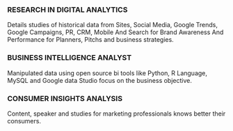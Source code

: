 
### RESEARCH IN DIGITAL ANALYTICS
Details studies of historical data from Sites, Social Media, Google Trends, Google Campaigns, PR, CRM, Mobile And Search for Brand Awareness And Performance for Planners, Pitchs and business strategies. 

### BUSINESS INTELLIGENCE ANALYST 
Manipulated data using open source bi tools like Python, R Language, MySQL and Google data Studio focus on the business objective. 

### CONSUMER INSIGHTS ANALYSIS
Content, speaker and studies for marketing professionals knows better their consumers. 

